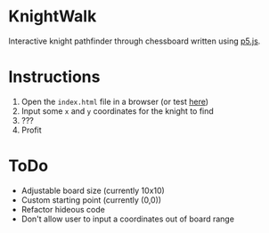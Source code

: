 # KnightWalk
Interactive knight pathfinder through chessboard written using [p5.js](https://p5js.org/).

# Instructions
1. Open the `index.html` file in a browser (or test [here](https://diegous.github.io/KnightWalk/))
2. Input some `x` and `y` coordinates for the knight to find
3. ???
4. Profit

# ToDo
- Adjustable board size (currently 10x10)
- Custom starting point (currently (0,0))
- Refactor hideous code
- Don't allow user to input a coordinates out of board range
